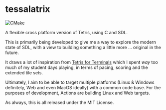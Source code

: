 # tessalatrix

[![CMake](https://github.com/ahnlak/tessalatrix/actions/workflows/cmake.yml/badge.svg)](https://github.com/ahnlak/tessalatrix/actions/workflows/cmake.yml)

A flexible cross platform version of Tetris, using C and SDL.

This is primarily being developed to give me a way to explore the modern
state of SDL, with a view to building something a little more ... original
in the future.

It draws a lot of inspiration from [Tetris for Terminals](https://github.com/MikeTaylor/tt)
which I spent *way* too much of my student days playing, in terms of pacing,
scoring and the extended tile sets.

Ultimately, I aim to be able to target multiple platforms (Linux & Windows
definitely, Web and even MacOS ideally) with a common code base. For the
purposes of development, Actions are building Linux and Web targets.

As always, this is all released under the MIT License.
